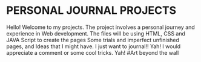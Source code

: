 # PERSONAL JOURNAL PROJECTS 
Hello! Welcome to my projects. 
The project involves a personal journey and experience in Web development. 
The files will be using HTML, CSS and JAVA Script to create the pages 
Some trials and imperfect unfinished pages, and Ideas that I might have. 
I just want to journal!! Yah! 
I would appreciate a comment or some cool tricks. 
Yah! #Art beyond the wall 
